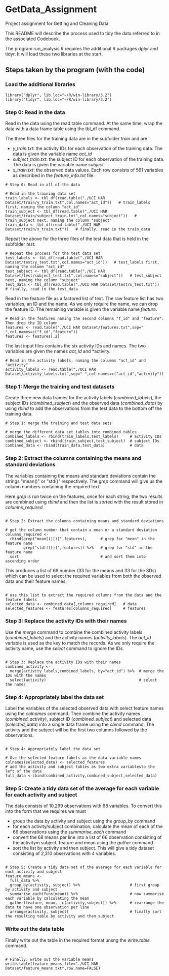 # GetData_Assignment
Project assignment for Getting and Cleaning Data

This README will describe the process used to tidy the data referred to in the associated Codebook.

The program run_analysis.R requires the additional R packages dplyr and tidyr.  It will load these two libraries at the start.

## Steps taken by the program (with the code)

### Load the additional libraries

```
library("dplyr", lib.loc="~/R/win-library/3.2")
library("tidyr", lib.loc="~/R/win-library/3.2")
```

### Step 0: Read in the data
Read in the data using the read.table command.  At the same time, wrap the data with a data frame table using the tbl_df command. 

The three files for the training data are in the subfolder *train* and are
- *y_train.txt*: the activity IDs for each observation of the training data.  The data is given the variable name *act_id*
- *subject_train.txt*: the subject ID for each observation of the training data.  The data is given the variable name *subject*
- *x_train.txt*: the observed data values.  Each row consists of 561 variables as described in the *feature_info.txt* file.

```
# Step 0: Read in all of the data

# Read in the training data set
train_labels <- tbl_df(read.table("./UCI HAR Dataset/train/y_train.txt",col.names="act_id"))   # train_labels first, naming the column "act_id"
train_subject <- tbl_df(read.table("./UCI HAR Dataset/train/subject_train.txt",col.names="subject"))   # train_subject next, naming the column "subject"
train_data <- tbl_df(read.table("./UCI HAR Dataset/train/x_train.txt"))   # finally, read in the train_data
```

Repeat the above for the three files of the test data that is held in the subfolder *test*.

```
# Repeat the process for the test data set
test_labels <- tbl_df(read.table("./UCI HAR Dataset/test/y_test.txt",col.names="act_id"))   # test_labels first, naming the column "act_id"
test_subject <- tbl_df(read.table("./UCI HAR Dataset/test/subject_test.txt",col.names="subject"))   # test_subject next, naming the column "subject"
test_data <- tbl_df(read.table("./UCI HAR Dataset/test/x_test.txt"))   # finally, read in the test_data
```

Read in the feature file as a factored list of text.  The raw feature list has two variables, an ID and the name.  As we only require the name, we can drop the feature ID.  The remaining variable is given the variable name *feature*.


```
# Read in the features naming the second columns "f_id" and "feature".  Then drop the ID column
features <- read.table("./UCI HAR Dataset/features.txt",sep=" ",col.names=c("f_id","feature"))
features <- features[,2]
```

The last input files contains the six activity IDs and names.  The two variables are given the names *act_id* and *activity.  

```
# Read in the activity labels, naming the columns "act_id" and "activity"
activity_labels <- read.table("./UCI HAR Dataset/activity_labels.txt",sep=" ",col.names=c("act_id","activity"))
```

### Step 1: Merge the training and test datasets
Create three new data frames for the activity labels (*combined_labels*), the subject IDs (*combined_subject*) and the observed data (*combined_data*) by using *rbind* to add the observations from the test data to the bottom off the training data.
```
# Step 1: merge the training and test data sets

# merge the different data set tables into combined tables
combined_labels <- rbind(train_labels,test_labels)     # activity IDs
combined_subject <- rbind(train_subject,test_subject)  # subject IDs
combined_data <- rbind(train_data,test_data)           # data
```

### Step 2: Extract the columns containing the means and standard deviations
The variables containing the means and standard deviations contain the strings "mean()" or "std()" respectively.  The *grep* command will give us the column numbers containing the required text.

Here *grep* is run twice on the features, once for each string; the two results are combined using *rbind* and then the list is *sort*ed with the result stored in *columns_required*

```

# Step 2: Extract the columns containing means and standard deviations

# get the column number that contain a mean or a standard deviation
columns_required <-
  rbind(grep("mean[(][)]",features),      # grep for "mean" in the feature name
        grep("std[(][)]",features)) %>%   # grep for "std" in the feature name
  sort                                    # and sort them into ascending order
```
This produces a list of 66 number (33 for the means and 33 for the SDs) which can be used to select the required variables from both the observed data and their feature names.
```

# use this list to extract the required columns from the data and the feature labels
selected_data <- combined_data[,columns_required]   # data
selected_features <- features[columns_required]     # features
```

### Step 3: Replace the activity IDs with their names
Use the *merge* command to combine the combined activity labels (*combined_labels*) and the activity names (*activity_labels*).  The *act_id* variable is used as the key to match the records.  As we only require the activity name, use the *select* command to ignore the IDs.
```

# Step 3: Replace the activity IDs with their names
combined_activity <- 
  merge(activity_labels,combined_labels, by="act_id") %>%  # merge the IDs with the names
  select(activity)                                         # select the names
```

### Step 4: Appropriately label the data set
Label the variables of the selected observed data with select feature names using the *colnames* command.  Then combine the activity names (*combined_activity*), subject ID (*combined_subject*) and selected data (*selected_data*) into a single data frame using the *cbind* command.  The activity and the subject will be the first two columns followed by the observations.

```

# Step 4: Appropriately label the data set

# Use the selected feature labels as the data variable names
colnames(selected_data) <- selected_features
# add the activity and subject tables as two extra variablesto the left of the data
full_data <-cbind(combined_activity,combined_subject,selected_data)
```

### Step 5: Create a tidy data set of the average for each variable for each activity and subject
The data consists of 10,299 observations with 68 variables.  To convert this into the form that we requires we must
- group the data by activity and subject using the *group_by* command
- for each activity/subject combination, calculate the mean of each of the 66 observations using the *summarise_each* command
- convert the 68 means per line into a list of 66 observation consisting of the activitym subject, feature and mean using the *gather* command
- sort the list by activity and then subject.
This will give a tidy dataset consisting of 2,310 observations with 4 variables.
```

# Step 5: Create a tidy data set of the average for each variable for each activity and subject
feature_means <-
  full_data %>%
  group_by(activity, subject) %>%                      # first group by activity and subject
  summarise_each(funs(mean)) %>%                       # now summarise each variable by calculating the mean
  gather(feature, mean, -c(activity,subject)) %>%      # rearrange the data to have one observation per line
  arrange(activity, subject)                           # finally sort the resulting table by activity and then subject
```

### Write out the data table
Finally write out the table in the required format unsng the *write.table* command.

```

# Finally, write out the variable means
write.table(feature_means,file="./UCI HAR Dataset/feature_means.txt",row.name=FALSE)
```


